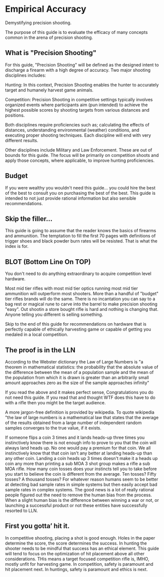 # Empirical Accuracy
Demystifying precision shooting.

The purpose of this guide is to evaluate the efficacy of many concepts common in the arena of precision shooting.

## What is "Precision Shooting"
  
For this guide, "Precision Shooting" will be defined as the designed intent to discharge a firearm with a high degree of accuracy. Two major shooting disciplines includes:

Hunting: In this context, Precision Shooting enables the hunter to accurately target and humanely harvest game animals.

Competition: Precision Shooting in competitive settings typically involves organized events where participants aim (pun intended) to achieve the highest possible scores by shooting targets from various distances and positions.

Both disciplines require proficiencies such as; calculating the effects of distances, understanding environmental (weather) conditions, and executing proper shooting techniques.  Each discipline will end with very different results. 

Other disciplines include Military and Law Enforcement.  These are out of bounds for this guide.  The focus will be primarily on competition shoots and apply those concepts, where applicable, to improve hunting proficiencies. 

## Budget 

If you were wealthy you wouldn't need this guide... you could hire the best of the best to consult you on purchasing the best of the best.  This guide is intended to not just provide rational information but also sensible recommendations.     

## Skip the filler...

This guide is going to assume that the reader knows the basics of firearms and ammunition.  The temptation to fill the first 70 pages with definitions of trigger shoes and black powder burn rates will be resisted.  That is what the index is for.  

## BLOT (Bottom Line On TOP)

You don't need to do anything extraordinary to acquire competition level hardware.  

Most mid tier rifles with most mid tier optics running most mid tier ammunition will outperform most shooters.  More than a handful of "budget" tier rifles brands will do the same.  There is no incantation you can say to a bag rest or magical rune to carve into the barrel to make precision shooting "easy".  Out shootin a store bought rifle is hard and nothing is changing that.  Anyone telling you different is selling something.  

Skip to the end of this guide for recommendations on hardware that is perfectly capable of ethically harvesting game or capable of getting you medaled in a local competition.  

## The proof is in the LLN

According to the Webster dictionary the Law of Large Numbers is "a theorem in mathematical statistics: the probability that the absolute value of the difference between the mean of a population sample and the mean of the population from which it is drawn is greater than an arbitrarily small amount approaches zero as the size of the sample approaches infinity"

If you read the above and it makes perfect sense, Congratulations you do not need this guide.  If you read that and thought WTF does this have to do with a rifle then you might be the target audience.

A more jargon-free definition is provided by wikipedia.  To quote wikipedia "the law of large numbers is a mathematical law that states that the average of the results obtained from a large number of independent random samples converges to the true value, if it exists.

If someone flips a coin 3 times and it lands heads-up three times you instinctively know there is not enough info to prove to you that the coin will always land heads up.  No one would pay a premium for that coin.  We all instinctively know that that coin isn't any better at landing heads-up than any other coin.  Landing a coin heads up 3 times doesn't make it a heads up coin any more than printing a sub MOA 3 shot group makes a rifle a sub MOA rifle.  How many coin tosses does your instincts tell you to take before you start to believe the coin is different from the average.  Ten tosses?  Fifty tosses?  A thousand tosses?  For whatever reason humans seem to be better at detecting bad sample rates in simple systems but then easily accept bad sample rates in complex systems.  The good news is a lot of really rational people figured out the need to remove the human bias from the process.  When a slight human bias is the difference between winning a war or not, or launching a successful product or not these entities have successfully resorted to LLN.

## First you gotta’ hit it.

In competitive shooting, placing a shot is good enough.  Holes in the paper determine the score, the score determines the success.  In hunting the shooter needs to be mindful that success has an ethical element.  This guide will tend to focus on the optimization of hit placement above all other considerations.  THis means a target focused competition rifle is, IMHO, mostly unfit for harvesting game.  In competition, safety is paramount and hit placement next.  In huntings, safety is paramount and ethics is next.
      












